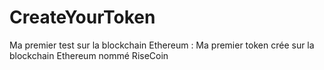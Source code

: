 # CreateYourToken
Ma premier test sur la blockchain Ethereum : Ma premier token crée sur la blockchain Ethereum  nommé RiseCoin
